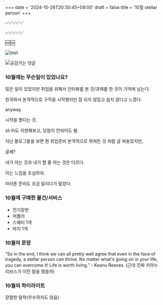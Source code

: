 +++
date = '2024-10-26T20:30:45+09:00'
draft = false
title = '10월 stellar person'
+++

<!-- 
hugo new --kind monthly content/monthly/#.md
-->

✅✅✅✅✅

✅✅✅✅✅

🆕🆕

![test](https://pbs.twimg.com/media/Ga0LxVxboAAgmDQ?format=jpg&name=small)

![공감가는 댓글](https://pbs.twimg.com/media/GbTSkufaMAAxf_x?format=jpg&name=4096x4096)

### 10월에는 무슨일이 있었나요?

많은 일이 있었지만 취업을 위해서 인터뷰를 본 것/과제를 한 것이 기억에 남는다.

한국와서 본격적으로 구직을 시작했지만 잘 되지 않았고 쉽지 않다고 느꼈다.

anyway

시작을 했다는 것.

sh lh도 지원해보고, 당첨이 안되어도 봄.

지난 블로그들을 보면 뭔 취업준비 본격적으로 뛰쳐든 것 처럼 글 써놓았지만,

글쎄?

내가 아는 것과 내가 할 줄 아는 것은 다르다.

아는 느낌을 조심하자.

마라톤 준비도 조금 달리다가 말았다.

### 10월에 구매한 물건/서비스

- 전기장판
- 머플러
- 스웨터 1개
- 바지 1개

### 10월의 문장

“So in the end, I think we can all pretty well agree that even in the face of tragedy, a stellar person can thrive. No matter what's going on in your life, you can overcome it! Life is worth living.” - Keanu Reeves.
(근데 진짜 키아누 리브스가 이런 말을 했을까)

### 10월의 하이라이트

장렬한 탈락(무수하지도 않음)